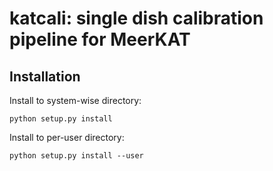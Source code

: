 # katcali: single dish calibration pipeline for MeerKAT


## Installation
Install to system-wise directory:
```
python setup.py install
```

Install to per-user directory:
```
python setup.py install --user
```
